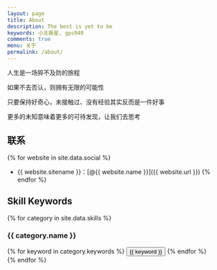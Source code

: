 ```yaml
---
layout: page
title: About
description: The best is yet to be
keywords: 小北极星, gps949
comments: true
menu: 关于
permalink: /about/
---
```


人生是一场猝不及防的旅程

如果不去否认，则拥有无限的可能性

只要保持好奇心，未接触过、没有经验其实反而是一件好事

更多的未知意味着更多的可待发现，让我们去思考

## 联系

{% for website in site.data.social %}
* {{ website.sitename }}：[@{{ website.name }}]({{ website.url }})
{% endfor %}

## Skill Keywords

{% for category in site.data.skills %}
### {{ category.name }}
<div class="btn-inline">
{% for keyword in category.keywords %}
<button class="btn btn-outline" type="button">{{ keyword }}</button>
{% endfor %}
</div>
{% endfor %}


